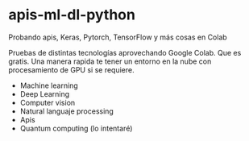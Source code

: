 # apis-ml-dl-python
Probando apis, Keras, Pytorch, TensorFlow y  más cosas en Colab

Pruebas de distintas tecnologías aprovechando Google Colab. Que es gratis. Una manera rapida te tener un entorno en la nube con procesamiento de GPU si se requiere.

- Machine learning
- Deep Learning
- Computer vision
- Natural languaje processing
- Apis
- Quantum computing (lo intentaré)
